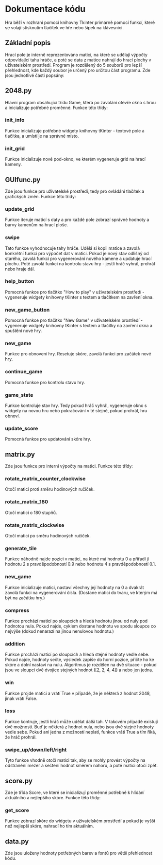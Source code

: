 # Dokumentace kódu
Hra běží v rozhraní pomocí knihovny Tkinter primárně pomocí funkcí, které se volají stisknutím tlačítek ve hře nebo šipek na klávesnici. 

## Základní popis
Hrací pole je interně reprezentováno maticí, na které se udělají výpočty odpovídající tahu hráče, a poté se data z matice nahrají do hrací plochy v uživatelském prostředí.
Program je rozdělený do 5 souborů pro lepší přehlednost, kde každý soubor je určený pro určitou část programu. Zde jsou jednotlivé části popsány:

## 2048.py
Hlavní program obsahující třídu Game, která po zavolání otevře okno s hrou a inicializuje potřebné proměnné. Funkce této třídy:

### init_info
Funkce inicializuje potřebné widgety knihovny tKinter - textové pole a tlačítka, a umístí je na správné místo.

### init_grid
Funkce inicializuje nové pod-okno, ve kterém vygeneruje grid na hrací kameny.

## GUIfunc.py
Zde jsou funkce pro uživatelské prostředí, tedy pro ovládání tlačítek a grafických změn. Funkce této třídy:

### update_grid
Funkce iteruje maticí s daty a pro každé pole zobrazí správné hodnoty a barvy kamenům na hrací ploše.

### swipe
Tato funkce vyhodnocuje tahy hráče. Udělá si kopii matice a zavolá konkrétní  funkci pro výpočet dat v matici. Pokud je nový stav odlišný od starého, zavolá funkci pro vygenerování nového kamene a updatuje hrací plochu. Poté zavolá funkci na kontrolu stavu hry - jestli hráč vyhrál, prohrál nebo hraje dál.

### help_button
Pomocná funkce pro tlačítko "How to play" v uživatelském prostředí - vygeneruje widgety knihovny tKinter s textem a tlačítkem na zavření okna.

### new_game_button
Pomocná funkce pro tlačítko "New Game" v uživatelském prostředí - vygeneruje widgety knihovny tKinter s textem a tlačítky na zavření okna a spuštění nové hry.

### new_game
Funkce pro obnovení hry. Resetuje skóre, zavolá funkci pro začátek nové hry.

### continue_game
Pomocná funkce pro kontrolu stavu hry.

### game_state
Funkce kontroluje stav hry. Tedy pokud hráč vyhrál, vygeneruje okno s widgety na novou hru nebo pokračování v té stejné, pokud prohrál, hru obnoví.

### update_score
Pomocná funkce pro updatování skóre hry.

## matrix.py
Zde jsou funkce pro interní výpočty na matici. Funkce této třídy:

### rotate_matrix_counter_clockwise
Otočí matici proti směru hodinových ručiček.

### rotate_matrix_180
Otočí matici o 180 stupňů.

### rotate_matrix_clockwise
Otočí matici po směru hodinových ručiček.

### generate_tile
Funkce náhodně najde pozici v matici, na které má hodnotu 0 a přiřadí jí hodnotu 2 s pravděpodobností 0.9 nebo hodnotu 4 s pravděpodobností 0.1.

### new_game
Funkce inicializuje matici, nastaví všechny její hodnoty na 0 a dvakrát zavolá funkci na vygenerování čísla. (Dostane matici do tvaru, ve kterým má být na začátku hry.)

### compress
Funkce prochází maticí po sloupcích a hledá hodnotu jinou od nuly pod hodnotou nula. Pokud najde, cyklem dostane hodnotu ve spodu sloupce co nejvýše (dokud nenarazí na jinou nenulovou hodnotu.)

### addition
Funkce prochází maticí po sloupcích a hledá stejné hodnoty vedle sebe. Pokud najde, hodnoty sečte, výsledek zapíše do horní pozice, přičte ho ke skóre a dolní nastaví na nulu. Algoritmus je rozdělen na dvě situace - pokud jsou ve sloupci dvě dvojice stejných hodnot ([2, 2, 4, 4]) a nebo jen jedna.

### win
Funkce projde matici a vrátí True v případě, že je některá z hodnot 2048, jinak vrátí False.

### loss
Funkce kontruje, jestli hráč může udělat další tah. V takovém případě existují dvě možnosti. Buď je některá z hodnot nula, nebo jsou dvě stejné hodnoty vedle sebe. Pokud ani jedna z možností neplatí, funkce vrátí True a tím říká, že hráč prohrál.

### swipe_up/down/left/right
Tyto funkce vhodně otočí matici tak, aby se mohly provést výpočty na odstranění mezer a sečtení hodnot směrem nahoru, a poté matici otočí zpět.

## score.py
Zde je třída Score, ve které se inicializují proměnné potřebné k hlídání aktuálního a nejlepšího skóre. Funkce této třídy:

### get_score
Funkce zobrazí skóre do widgetu v uživatelském prostředí a pokud je vyšší než nejlepší skóre, nahradí ho tím aktuálním.

## data.py
Zde jsou uloženy hodnoty potřebných barev a fontů pro větší přehlednost kódu.